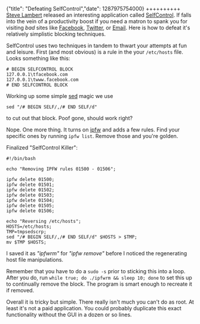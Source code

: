 {"title": "Defeating SelfControl","date": 1287975754000}
++++++++++
[Steve Lambert](http://visitsteve.com/) released an interesting application called [SelfControl](http://visitsteve.com/made/selfcontrol/). If falls into the vein of a productivity boost if you need a matron to spank you for visiting *bad* sites like [Facebook](# "Meet friends!"), [Twitter](# "Mind vomit on them!"), or [Email](# "Talk to them!"). Here is how to defeat it's relatively simplistic blocking techniques.

SelfControl uses two techniques in tandem to thwart your attempts at fun and leisure. First (and most obvious) is a rule in the your `/etc/hosts` file. Looks something like this:

    # BEGIN SELFCONTROL BLOCK
    127.0.0.1\tfacebook.com
    127.0.0.1\twww.facebook.com
    # END SELFCONTROL BLOCK

Working up some simple [sed](http://en.wikipedia.org/wiki/Sed) magic we use


    sed "/# BEGIN SELF/,/# END SELF/d"

to cut out that block. Poof gone, should work right?

Nope. One more thing. It turns on [ipfw](http://en.wikipedia.org/wiki/Ipfirewall) and adds a few rules. Find your specific ones by running `ipfw list`. Remove those and you're golden.

Finalized "SelfControl Killer":

    #!/bin/bash

    echo "Removing IPFW rules 01500 - 01506";

    ipfw delete 01500;
    ipfw delete 01501;
    ipfw delete 01502;
    ipfw delete 01503;
    ipfw delete 01504;
    ipfw delete 01505;
    ipfw delete 01506;

    echo "Reversing /etc/hosts";
    HOSTS=/etc/hosts;
    TMP=tmpsedscrp;
    sed "/# BEGIN SELF/,/# END SELF/d" $HOSTS > $TMP;
    mv $TMP $HOSTS;

I saved it as *"ipfwrm"* for *"ipfw remove"* before I noticed the regenerating host file manipulations.

Remember that you have to do a `sudo -s` prior to sticking this into a loop. After you do, run `while true; do ./ipfwrm && sleep 10; done` to set this up to continually remove the block. The program is smart enough to recreate it if removed.

Overall it is tricky but simple. There really isn't much you can't do as root. At least it's not a paid application. You could probably duplicate this exact functionality without the GUI in a dozen or so lines.